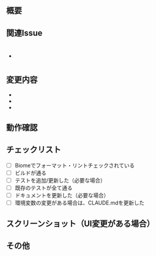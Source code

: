 ## 概要
<!-- このPRで何を行ったか簡潔に説明してください -->

## 関連Issue
<!-- 関連するIssueがあれば記載してください -->
- #

## 変更内容
<!-- 主な変更内容を箇条書きで記載してください -->
- 
- 
- 

## 動作確認
<!-- どのように動作確認を行ったか記載してください -->

## チェックリスト
- [ ] Biomeでフォーマット・リントチェックされている
- [ ] ビルドが通る
- [ ] テストを追加/更新した（必要な場合）
- [ ] 既存のテストが全て通る
- [ ] ドキュメントを更新した（必要な場合）
- [ ] 環境変数の変更がある場合は、CLAUDE.mdを更新した

## スクリーンショット（UI変更がある場合）
<!-- UI変更がある場合はスクリーンショットを添付してください -->

## その他
<!-- レビュアーへの補足事項があれば記載してください -->
